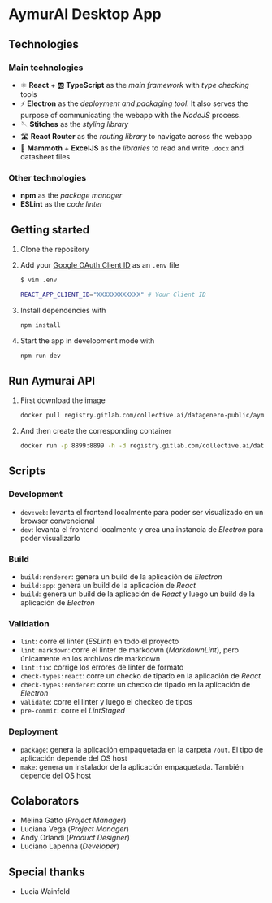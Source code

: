 # AymurAI Desktop App

## Technologies

### Main technologies

- ⚛️ **React** + 🆎 **TypeScript** as the _main framework_ with _type checking_
tools
- ⚡ **Electron** as the _deployment and packaging tool_. It also serves the
purpose of communicating the webapp with the _NodeJS_ process.
- 🪡 **Stitches** as the _styling library_
- 🛣️ **React Router** as the _routing library_ to navigate across the webapp
- 📄 **Mammoth** + **ExcelJS** as the _libraries_ to read and write `.docx` and
datasheet files

### Other technologies

- **npm** as the _package manager_
- **ESLint** as the _code linter_

##  Getting started

1. Clone the repository
1. Add your [Google OAuth Client ID](https://developers.google.com/identity/protocols/oauth2)
as an `.env` file

   ```bash
   $ vim .env

   REACT_APP_CLIENT_ID="XXXXXXXXXXXX" # Your Client ID
   ```

1. Install dependencies with

   ```bash
   npm install
   ```

1. Start the app in development mode with

   ```bash
   npm run dev
   ```

## Run Aymurai API

1. First download the image

    ```sh
    docker pull registry.gitlab.com/collective.ai/datagenero-public/aymurai-api-prod
    ```

2. And then create the corresponding container

    ```sh
    docker run -p 8899:8899 -h -d registry.gitlab.com/collective.ai/datagenero-public/aymurai-api-prod:latest
    ```

## Scripts

### Development

- `dev:web`: levanta el frontend localmente para poder ser visualizado en un
  browser convencional
- `dev`: levanta el frontend localmente y crea una instancia de _Electron_ para
  poder visualizarlo

### Build

- `build:renderer`: genera un build de la aplicación de _Electron_
- `build:app`: genera un build de la aplicación de _React_
- `build`: genera un build de la aplicación de _React_ y luego un build de la
  aplicación de _Electron_

### Validation

- `lint`: corre el linter (_ESLint_) en todo el proyecto
- `lint:markdown`: corre el linter de markdown (_MarkdownLint_), pero
  únicamente en los archivos de markdown
- `lint:fix`: corrige los errores de linter de formato
- `check-types:react`: corre un checko de tipado en la aplicación de _React_
- `check-types:renderer`: corre un checko de tipado en la aplicación de
  _Electron_
- `validate`: corre el linter y luego el checkeo de tipos
- `pre-commit`: corre el _LintStaged_

### Deployment

- `package`: genera la aplicación empaquetada en la carpeta `/out`. El tipo de
  aplicación depende del OS host
- `make`: genera un instalador de la aplicación empaquetada. También depende del
  OS host

##  Colaborators

- Melina Gatto (_Project Manager_)
- Luciana Vega (_Project Manager_)
- Andy Orlandi (_Product Designer_)
- Luciano Lapenna (_Developer_)

## Special thanks

- Lucia Wainfeld
